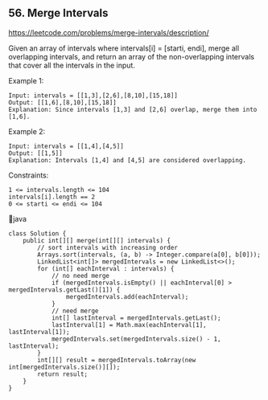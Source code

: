 ## 56. Merge Intervals
https://leetcode.com/problems/merge-intervals/description/

Given an array of intervals where intervals[i] = [starti, endi], merge all overlapping intervals, and return an array of the non-overlapping intervals that cover all the intervals in the input.

 

Example 1:
    
    Input: intervals = [[1,3],[2,6],[8,10],[15,18]]
    Output: [[1,6],[8,10],[15,18]]
    Explanation: Since intervals [1,3] and [2,6] overlap, merge them into [1,6].
Example 2:
    
    Input: intervals = [[1,4],[4,5]]
    Output: [[1,5]]
    Explanation: Intervals [1,4] and [4,5] are considered overlapping.
 

Constraints:

    1 <= intervals.length <= 104
    intervals[i].length == 2
    0 <= starti <= endi <= 104
      
  📝java
  
    class Solution {
        public int[][] merge(int[][] intervals) {
            // sort intervals with increasing order
            Arrays.sort(intervals, (a, b) -> Integer.compare(a[0], b[0]));
            LinkedList<int[]> mergedIntervals = new LinkedList<>();
            for (int[] eachInterval : intervals) {
                // no need merge
                if (mergedIntervals.isEmpty() || eachInterval[0] > mergedIntervals.getLast()[1]) {
                    mergedIntervals.add(eachInterval);
                }
                // need merge
                int[] lastInterval = mergedIntervals.getLast();
                lastInterval[1] = Math.max(eachInterval[1], lastInterval[1]);
                mergedIntervals.set(mergedIntervals.size() - 1, lastInterval);
            }
            int[][] result = mergedIntervals.toArray(new int[mergedIntervals.size()][]);
            return result;
        }
    }

